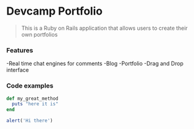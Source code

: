 # Devcamp Portfolio

>This is a Ruby on Rails application that allows users to create their own portfolios

### Features

-Real time chat engines for comments
-Blog
-Portfolio
-Drag and Drop interface

### Code examples

```ruby
def my_great_method
  puts "here it is"
end
```

```javascript
alert('Hi there')
```

